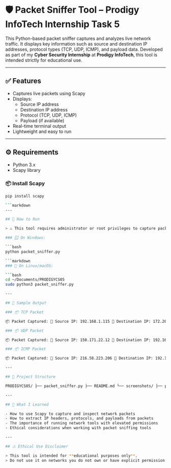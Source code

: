 # 🛡️ Packet Sniffer Tool – Prodigy InfoTech Internship Task 5

This Python-based packet sniffer captures and analyzes live network traffic. It displays key information such as source and destination IP addresses, protocol types (TCP, UDP, ICMP), and payload data. Developed as part of my **Cyber Security Internship** at **Prodigy InfoTech**, this tool is intended strictly for educational use.

---

## ✅ Features

- Captures live packets using Scapy
- Displays:
  - Source IP address
  - Destination IP address
  - Protocol (TCP, UDP, ICMP)
  - Payload (if available)
- Real-time terminal output
- Lightweight and easy to run

---

## ⚙️ Requirements

- Python 3.x  
- Scapy library

### 📦 Install Scapy

```bash
pip install scapy

```markdown
---

## 🚀 How to Run

> ⚠️ This tool requires administrator or root privileges to capture packets.

### 🪟 On Windows:

```bash
python packet_sniffer.py

```markdown
### 🐧 On Linux/macOS:

```bash
cd ~/Documents/PRODIGYCS05
sudo python3 packet_sniffer.py

---

## 🧪 Sample Output

### 📦 TCP Packet

📦 Packet Captured: 🔹 Source IP: 192.168.1.115 🔸 Destination IP: 172.202.248.67 🔧 Protocol: TCP 📨 Payload: (some readable data)

### 📦 UDP Packet

📦 Packet Captured: 🔹 Source IP: 150.171.22.12 🔸 Destination IP: 192.168.1.115 🔧 Protocol: UDP

### 📦 ICMP Packet

📦 Packet Captured: 🔹 Source IP: 216.58.223.206 🔸 Destination IP: 192.168.1.115 🔧 Protocol: ICMP

---

## 📁 Project Structure

PRODIGYCS05/ ├── packet_sniffer.py ├── README.md └── screenshots/ ├── packet_tcp.png ├── packet_udp.png ├── packet_icmp.png

---

## 🧠 What I Learned

- How to use Scapy to capture and inspect network packets  
- How to extract IP headers, protocols, and payloads from packets  
- The importance of running network tools with elevated permissions  
- Ethical considerations when working with packet sniffing tools

---

## ⚠️ Ethical Use Disclaimer

> This tool is intended for **educational purposes only**.  
> Do not use it on networks you do not own or have explicit permission to monitor.